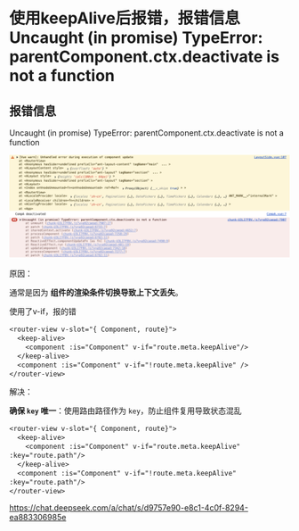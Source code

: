 
# 使用keepAlive后报错，报错信息 Uncaught (in promise) TypeError: parentComponent.ctx.deactivate is not a function


## 报错信息

Uncaught (in promise) TypeError: parentComponent.ctx.deactivate is not a function

![alt text](image.png)



原因：


通常是因为 **组件的渲染条件切换导致上下文丢失**。

使用了v-if，报的错

```vue
<router-view v-slot="{ Component, route}">
  <keep-alive>
    <component :is="Component" v-if="route.meta.keepAlive"/>
  </keep-alive>
  <component :is="Component" v-if="!route.meta.keepAlive" />
</router-view>
```

解决：

**确保 `key` 唯一**：使用路由路径作为 `key`，防止组件复用导致状态混乱

```vue
<router-view v-slot="{ Component, route}">
  <keep-alive>
    <component :is="Component" v-if="route.meta.keepAlive" :key="route.path"/>
  </keep-alive>
  <component :is="Component" v-if="!route.meta.keepAlive" :key="route.path"/>
</router-view>
```

https://chat.deepseek.com/a/chat/s/d9757e90-e8c1-4c0f-8294-ea883306985e



